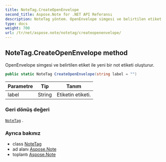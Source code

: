 ```yaml
---
title: NoteTag.CreateOpenEnvelope
second_title: Aspose.Note for .NET API Referansı
description: NoteTag yöntem. OpenEnvelope simgesi ve belirtilen etiket ile yeni bir not etiketi oluşturur.
type: docs
weight: 700
url: /tr/net/aspose.note/notetag/createopenenvelope/
---
```

## NoteTag.CreateOpenEnvelope method

OpenEnvelope simgesi ve belirtilen etiket ile yeni bir not etiketi oluşturur.

```csharp
public static NoteTag CreateOpenEnvelope(string label = "")
```

| Parametre | Tip | Tanım |
| --- | --- | --- |
| label | String | Etiketin etiketi. |

### Geri dönüş değeri

[`NoteTag`](../) .

### Ayrıca bakınız

* class [NoteTag](../)
* ad alanı [Aspose.Note](../../notetag/)
* toplantı [Aspose.Note](../../../)


